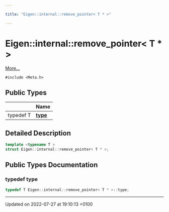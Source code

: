 ```yaml
---

title: "Eigen::internal::remove_pointer< T * >"

---
```


# Eigen::internal::remove_pointer< T * >



 [More...](#detailed-description)


`#include <Meta.h>`

## Public Types

|                | Name           |
| -------------- | -------------- |
| typedef T | **[type](http://example.org/classes/structeigen_1_1internal_1_1remove__pointer_3_01t_01_5_01_4/#typedef-type)**  |

## Detailed Description

```cpp
template <typename T >
struct Eigen::internal::remove_pointer< T * >;
```

## Public Types Documentation

### typedef type

```cpp
typedef T Eigen::internal::remove_pointer< T * >::type;
```


-------------------------------

Updated on 2022-07-27 at 19:10:13 +0100